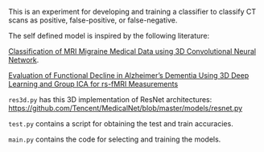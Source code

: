 This is an experiment for developing and training a classifier to classify CT scans as positive, false-positive, or false-negative.

The self defined model is inspired by the following literature:

[Classification of MRI Migraine Medical Data using 3D Convolutional Neural Network](https://www2.informatik.uni-hamburg.de/wtm/publications/2018/NKMMW18/Ng_et_al_3DCNN_2018.pdf).

[Evaluation of Functional Decline in Alzheimer’s Dementia Using 3D Deep Learning and
Group ICA for rs-fMRI Measurements](https://www.researchgate.net/publication/331018114_Evaluation_of_Functional_Decline_in_Alzheimer's_Dementia_Using_3D_Deep_Learning_and_Group_ICA_for_rs-fMRI_Measurements/fulltext/5c617e75299bf1d14cbcb195/Evaluation-of-Functional-Decline-in-Alzheimers-Dementia-Using-3D-Deep-Learning-and-Group-ICA-for-rs-fMRI-Measurements.pdf)

`res3d.py` has this 3D implementation of ResNet architectures:
https://github.com/Tencent/MedicalNet/blob/master/models/resnet.py

`test.py` contains a script for obtaining the test and train accuracies.

`main.py` contains the code for selecting and training the models.
